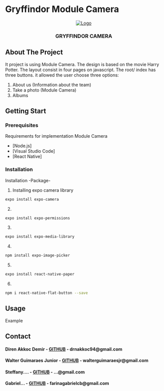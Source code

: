 

# Gryffindor Module Camera

<p align="center">
  <a href="https://github.com/direnakkocdemir/gryffindor/blob/InterfaceGryffindor/assets/logoGithub.png">
    <img src="https://github.com/direnakkocdemir/gryffindor/blob/InterfaceGryffindor/assets/logoGithub.png" alt="Logo">
  </a>

  <h3 align="center">GRYFFINDOR CAMERA</h3>
</p>


<!-- About The Project -->
## About The Project

It project is using Module Camera. The design is based on the movie Harry Potter.
The layout consist in four pages on javascript. The root/ index has three buttons. it allowed the user choose three options:

1. About us (Information about the team)
2. Take a photo (Module Camera)
3. Albums

<!-- Getting Start-->
## Getting Start

### Prerequisites

Requirements for implementation Module Camera

* [Node.js]
* [Visual Studio Code]
* [React Native]

### Installation

Installation -Package-

1. Installing expo camera library
```sh
expo install expo-camera
```
2. 
```sh
expo install expo-permissions
```
3. 
```sh
expo install expo-media-library
```

4. 
```sh
npm install expo-image-picker
```

5. 
```sh
expo install react-native-paper
```

6. 
```sh
npm i react-native-flat-button --save
```

<!--Usage -->
## Usage
Example


<!--Contact -->
## Contact

<h4>Diren Akkoc Demir - <a href="https://github.com/direnakkocdemir">GITHUB</a> - drnakkoc94@gmail.com</h4>
<h4>Walter Guimaraes Junior - <a href="https://github.com/WalterGJunior">GITHUB</a> - walterguimaraesjr@gmail.com</h4>
<h4>Steffany.... - <a href="https://github.com/xexenias">GITHUB</a> - ...@gmail.com</h4>
<h4>Gabriel... - <a href="https://github.com/gakito">GITHUB</a> - farinagabrielcb@gmail.com</h4>

